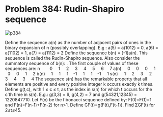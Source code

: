 # Problem 384: Rudin-Shapiro sequence

![p384](img/384.gif)

Define the sequence a(n) as the number of adjacent pairs of ones in the
binary expansion of n (possibly overlapping). E.g.: a(5) = a(1012) = 0,
a(6) = a(1102) = 1, a(7) = a(1112) = 2 Define the sequence b(n) =
(-1)a(n). This sequence is called the Rudin-Shapiro sequence. Also
consider the summatory sequence of b(n): . The first couple of values of
these sequences are: n        0     1     2     3     4     5     6    
7 a(n)     0     0     0     1     0     0     1     2 b(n)     1     1
    1    -1     1     1    -1     1 s(n)     1     2     3     2     3  
  4     3     4 The sequence s(n) has the remarkable property that all
elements are positive and every positive integer k occurs exactly k
times. Define g(t,c), with 1 ≤ c ≤ t, as the index in s(n) for which t
occurs for the c'th time in s(n). E.g.: g(3,3) = 6, g(4,2) = 7 and
g(54321,12345) = 1220847710. Let F(n) be the fibonacci sequence defined
by: F(0)=F(1)=1 and F(n)=F(n-1)+F(n-2) for n&gt;1. Define
GF(t)=g(F(t),F(t-1)). Find ΣGF(t) for 2≤t≤45.
